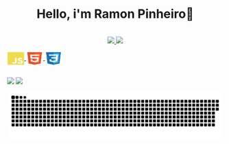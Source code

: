 ### <h1 align="center"><strong>Hello, i'm Ramon Pinheiro👋</strong></h1>
<br>
<div align="center">
  <a href="https://github.com/hiroowsz">
  <img height="180em" src="https://github-readme-stats.vercel.app/api?username=hiroowsz&show_icons=true&theme=dracula&include_all_commits=true&count_private=true"/>
  <img height="180em" src="https://github-readme-stats.vercel.app/api/top-langs/?username=hiroowsz&layout=compact&langs_count=7&theme=dracula"/>
</div>

<div style="display: inline_block"><br>
  <img align="center" alt="Ramon-Js" height="30" width="40" src="https://raw.githubusercontent.com/devicons/devicon/master/icons/javascript/javascript-plain.svg">
  <img align="center" alt="Ramon-HTML" height="30" width="40" src="https://raw.githubusercontent.com/devicons/devicon/master/icons/html5/html5-original.svg">
  <img align="center" alt="Ramon-CSS" height="30" width="40" src="https://raw.githubusercontent.com/devicons/devicon/master/icons/css3/css3-original.svg">
</div>
  
##
  
<div> 
  <a href="https://instagram.com/ramonpxz" target="_blank"><img src="https://img.shields.io/badge/-Instagram-%23E4405F?style=for-the-badge&logo=instagram&logoColor=white" target="_blank"></a>
  <a href = "mailto:ramontrov@gmail.com"><img src="https://img.shields.io/badge/-Gmail-%23333?style=for-the-badge&logo=gmail&logoColor=white" target="_blank"></a>
 
  ![Snake animation](https://github.com/hiroowsz/hiroowsz/blob/output/github-contribution-grid-snake.svg)
 
</div>
